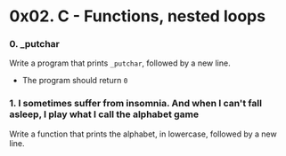 # 0x02. C - Functions, nested loops
### 0. _putchar
Write a program that prints `_putchar`, followed by a new line. 
* The program should return `0`
### 1. I sometimes suffer from insomnia. And when I can't fall asleep, I play what I call the alphabet game
Write a function that prints the alphabet, in lowercase, followed by a new line. 